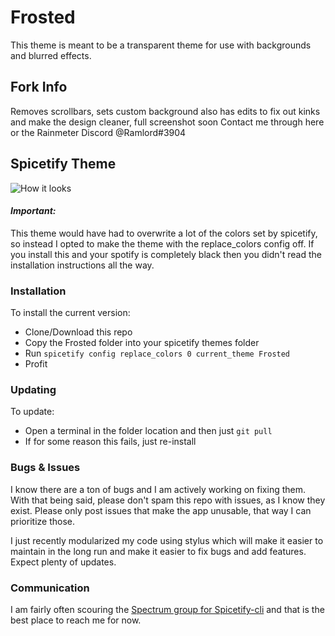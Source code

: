 # Frosted
This theme is meant to be a transparent theme for use with backgrounds and blurred effects.

## Fork Info
Removes scrollbars, sets custom background
also has edits to fix out kinks and make the design cleaner, full screenshot soon
Contact me through here or the Rainmeter Discord @Ramlord#3904
## Spicetify Theme
![How it looks](https://github.com/PlasmusAng/Frosted/blob/master/screenshot.png)
#### *Important:*

This theme would have had to overwrite a lot of the colors set by spicetify, so instead I opted to make the theme with the replace_colors config off. If you install this and your spotify is completely black then you didn't read the installation instructions all the way.

### Installation

To install the current version:

* Clone/Download this repo
* Copy the Frosted folder into your spicetify themes folder
* Run `spicetify config replace_colors 0 current_theme Frosted`
* Profit

### Updating

To update:

* Open a terminal in the folder location and then just `git pull`
* If for some reason this fails, just re-install

### Bugs & Issues

I know there are a ton of bugs and I am actively working on fixing them. With that being said, please don't spam this repo with issues, as I know they exist. Please only post issues that make the app unusable, that way I can prioritize those.

I just recently modularized my code using stylus which will make it easier to maintain in the long run and make it easier to fix bugs and add features. Expect plenty of updates.

### Communication

I am fairly often scouring the [Spectrum group for Spicetify-cli](https://spectrum.chat/spicetify?tab=posts) and that is the best place to reach me for now.

